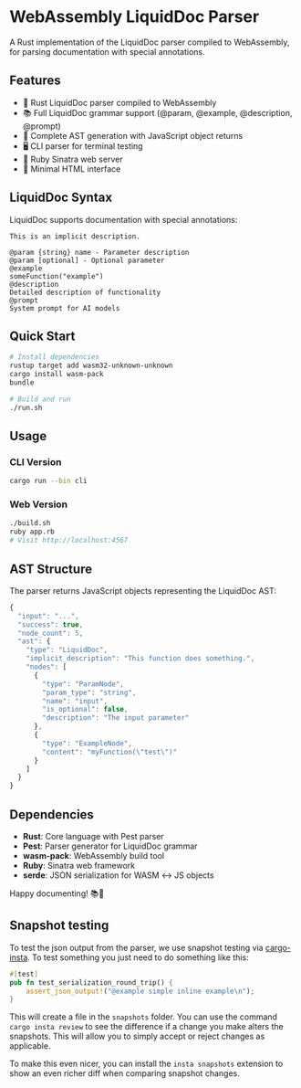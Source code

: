 # WebAssembly LiquidDoc Parser

A Rust implementation of the LiquidDoc parser compiled to WebAssembly, for parsing documentation with special annotations.

## Features

- 🦀 Rust LiquidDoc parser compiled to WebAssembly
- 📚 Full LiquidDoc grammar support (@param, @example, @description, @prompt)
- 🌳 Complete AST generation with JavaScript object returns
- 🖥️  CLI parser for terminal testing
- 💎 Ruby Sinatra web server
- 📱 Minimal HTML interface

## LiquidDoc Syntax

LiquidDoc supports documentation with special annotations:

```
This is an implicit description.

@param {string} name - Parameter description
@param [optional] - Optional parameter
@example
someFunction("example")
@description
Detailed description of functionality
@prompt
System prompt for AI models
```

## Quick Start

```bash
# Install dependencies
rustup target add wasm32-unknown-unknown
cargo install wasm-pack
bundle

# Build and run
./run.sh
```

## Usage

### CLI Version
```bash
cargo run --bin cli
```

### Web Version
```bash
./build.sh
ruby app.rb
# Visit http://localhost:4567
```

## AST Structure

The parser returns JavaScript objects representing the LiquidDoc AST:

```javascript
{
  "input": "...",
  "success": true,
  "node_count": 5,
  "ast": {
    "type": "LiquidDoc",
    "implicit_description": "This function does something.",
    "nodes": [
      {
        "type": "ParamNode",
        "param_type": "string",
        "name": "input",
        "is_optional": false,
        "description": "The input parameter"
      },
      {
        "type": "ExampleNode", 
        "content": "myFunction(\"test\")"
      }
    ]
  }
}
```

## Dependencies

- **Rust**: Core language with Pest parser
- **Pest**: Parser generator for LiquidDoc grammar
- **wasm-pack**: WebAssembly build tool  
- **Ruby**: Sinatra web framework
- **serde**: JSON serialization for WASM ↔ JS objects

Happy documenting! 📚🚀


## Snapshot testing
To test the json output from the parser, we use snapshot testing via [cargo-insta](https://insta.rs/docs/cli/).
To test something you just need to do something like this:

```rust
#[test]
pub fn test_serialization_round_trip() {
    assert_json_output!("@example simple inline example\n");
}
```

This will create a file in the `snapshots` folder. You can use the command `cargo insta review` to see the difference if a change you make alters the snapshots. This will allow you to simply accept or reject changes as applicable.

To make this even nicer, you can install the `insta snapshots` extension to show an even richer diff when comparing snapshot changes.
